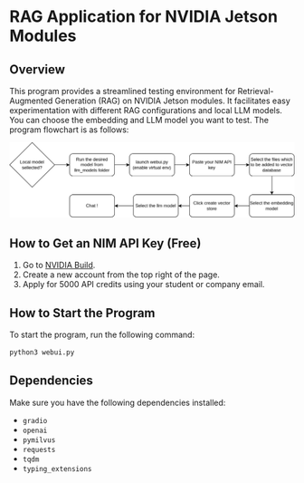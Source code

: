 # RAG Application for NVIDIA Jetson Modules

## Overview
This program provides a streamlined testing environment for Retrieval-Augmented Generation (RAG) on NVIDIA Jetson modules. It facilitates easy experimentation with different RAG configurations and local LLM models. You can choose the embedding and LLM model you want to test. The program flowchart is as follows:

![Program Flowchart](./media/flowchart.jpg)

## How to Get an NIM API Key (Free)
1. Go to [NVIDIA Build](https://build.nvidia.com/explore/discover).
2. Create a new account from the top right of the page.
3. Apply for 5000 API credits using your student or company email.

## How to Start the Program
To start the program, run the following command:
```bash
python3 webui.py
```

## Dependencies
Make sure you have the following dependencies installed:
- `gradio`
- `openai`
- `pymilvus`
- `requests`
- `tqdm`
- `typing_extensions`